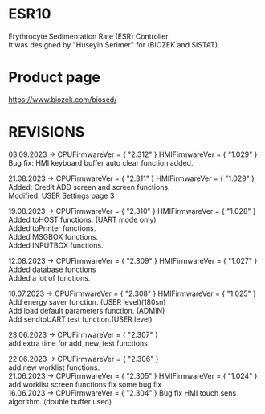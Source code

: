 # ESR10
 Erythrocyte Sedimentation Rate (ESR) Controller.
 <br>
 It was designed by "Huseyin Serimer" for (BIOZEK and SISTAT).


# Product page
https://www.biozek.com/biosed/

# REVISIONS
03.09.2023 -> CPUFirmwareVer = { "2.312" } HMIFirmwareVer = { "1.029" }
<br>
	Bug fix: HMI keyboard buffer auto clear function added.



21.08.2023 -> CPUFirmwareVer = { "2.311" } HMIFirmwareVer = { "1.029" }
<br>
	Added: Credit ADD screen and screen functions.
<br>
	Modified: USER Settings page 3
<br>


19.08.2023 -> CPUFirmwareVer = { "2.310" } HMIFirmwareVer = { "1.028" }
<br>
	Added toHOST functions. (UART mode only)
<br>
	Added toPrinter functions.
<br>
	Added MSGBOX functions.
<br>
	Added INPUTBOX functions.
<br>


12.08.2023 -> CPUFirmwareVer = { "2.309" } HMIFirmwareVer = { "1.027" }
<br>
	Added database functions
<br>
	Added a lot of functions.
<br>	

10.07.2023 -> CPUFirmwareVer = { "2.308" } HMIFirmwareVer = { "1.025" }
	<br>
	Add energy saver function. (USER level)(180sn)
	<br>
	Add load default parameters function. (ADMIN)
	<br>
	Add sendtoUART test function.(USER level)
	<br>

23.06.2023 -> CPUFirmwareVer = { "2.307" }
	<br>
	add extra time for add_new_test functions
	<br>

22.06.2023 -> CPUFirmwareVer = { "2.306" }
	<br>
	add new worklist functions.
	<br>
21.06.2023 -> CPUFirmwareVer = { "2.305" } 	HMIFirmwareVer = { "1.024" }
	<br>
	add worklist screen functions
	fix some bug fix
	<br>
16.06.2023 -> CPUFirmwareVer = { "2.304" }	Bug fix HMI touch sens algorithm. (double buffer used)
